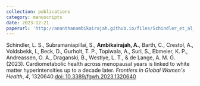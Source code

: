 ```yaml
---
collection: publications
category: manuscripts
date: 2023-12-21
paperurl: 'http://ananthanambikairajah.github.io/files/Schindler_et_al_2023_Cardiometabolic_Menopause_WMH.pdf'
---
```


Schindler, L. S., Subramaniapillai, S., <b>Ambikairajah, A.</b>, Barth, C., Crestol, A., Voldsbekk, I., Beck, D., Gurholt, T. P., Topiwala, A., Suri, S., Ebmeier, K. P., Andreassen, O. A., Draganski, B., Westlye, L. T., & de Lange, A. M. G. (2023). Cardiometabolic health across menopausal years is linked to white matter hyperintensities up to a decade later. <i>Frontiers in Global Women's Health</i>, <i>4</i>, 1320640.[doi: 10.3389/fgwh.2023.1320640](https://doi.org/10.3389/fgwh.2023.1320640)